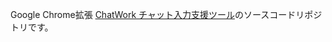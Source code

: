 Google Chrome拡張 [ChatWork チャット入力支援ツール](https://chrome.google.com/webstore/detail/chatwork-%E3%83%81%E3%83%A3%E3%83%83%E3%83%88%E5%85%A5%E5%8A%9B%E6%94%AF%E6%8F%B4%E3%83%84%E3%83%BC%E3%83%AB/gadgajlnfihmmdphnigejodmiiakeplk)のソースコードリポジトリです。
